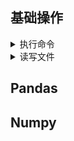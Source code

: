## 基础操作

<details>
<summary>执行命令</summary>
<pre>
<code>
# 简单的方式，还有其他方式，网上查询。
os.system('cd .. && hexo clean && hexo g && hexo d')
</code>
</pre>
</details>

<details>
<summary>读写文件</summary>
<pre>
<code>
with open('$path', 'r') as f:
    # 读取全部
    print(f.read())
    # 行读取 
    for line in f.readlines():
        print(line.strip()) # 把末尾的'\n'删掉
</code>
<code>
with open('$path', 'w') as f:
    f.write('Hello, world!')
</code>
</pre>
</details>


## Pandas

## Numpy
